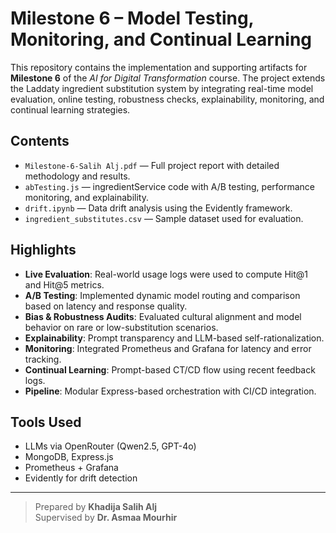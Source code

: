 # Milestone 6 – Model Testing, Monitoring, and Continual Learning

This repository contains the implementation and supporting artifacts for **Milestone 6** of the *AI for Digital Transformation* course. The project extends the Laddaty ingredient substitution system by integrating real-time model evaluation, online testing, robustness checks, explainability, monitoring, and continual learning strategies.

## Contents

- `Milestone-6-Salih Alj.pdf` — Full project report with detailed methodology and results.
- `abTesting.js` — ingredientService code with A/B testing, performance monitoring, and explainability.
- `drift.ipynb` — Data drift analysis using the Evidently framework.
- `ingredient_substitutes.csv` — Sample dataset used for evaluation.

## Highlights

- **Live Evaluation**: Real-world usage logs were used to compute Hit@1 and Hit@5 metrics.
- **A/B Testing**: Implemented dynamic model routing and comparison based on latency and response quality.
- **Bias & Robustness Audits**: Evaluated cultural alignment and model behavior on rare or low-substitution scenarios.
- **Explainability**: Prompt transparency and LLM-based self-rationalization.
- **Monitoring**: Integrated Prometheus and Grafana for latency and error tracking.
- **Continual Learning**: Prompt-based CT/CD flow using recent feedback logs.
- **Pipeline**: Modular Express-based orchestration with CI/CD integration.

## Tools Used

- LLMs via OpenRouter (Qwen2.5, GPT-4o)
- MongoDB, Express.js
- Prometheus + Grafana
- Evidently for drift detection

---

> Prepared by **Khadija Salih Alj**  
> Supervised by **Dr. Asmaa Mourhir**
